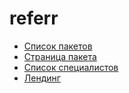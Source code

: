 # referr
- [Список пакетов](https://webmayak.github.io/referr/)
- [Страница пакета](https://webmayak.github.io/referr/pack-single.html)
- [Список специалистов](https://webmayak.github.io/referr/experts.html)
- [Лендинг](https://webmayak.github.io/referr/landing.html)